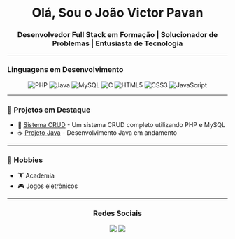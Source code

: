 

<h1 align="center">Olá, Sou o João Victor Pavan</h1>
<h3 align="center">Desenvolvedor Full Stack em Formação | Solucionador de Problemas | Entusiasta de Tecnologia</h3>

---

### Linguagens em Desenvolvimento

<p align="center">
  <img src="https://img.shields.io/badge/PHP-777BB4?style=for-the-badge&logo=php&logoColor=white" alt="PHP"/>
  <img src="https://img.shields.io/badge/Java-ED8B00?style=for-the-badge&logo=java&logoColor=white" alt="Java"/>
  <img src="https://img.shields.io/badge/MySQL-00000F?style=for-the-badge&logo=mysql&logoColor=white" alt="MySQL"/>
  <img src="https://img.shields.io/badge/C-00599C?style=for-the-badge&logo=c&logoColor=white" alt="C"/>
  <img src="https://img.shields.io/badge/HTML5-E34F26?style=for-the-badge&logo=html5&logoColor=white" alt="HTML5"/>
  <img src="https://img.shields.io/badge/CSS3-1572B6?style=for-the-badge&logo=css3&logoColor=white" alt="CSS3"/>
  <img src="https://img.shields.io/badge/JavaScript-F7DF1E?style=for-the-badge&logo=javascript&logoColor=black" alt="JavaScript"/>
</p>

---

### 🎯 Projetos em Destaque

- 🚀 [Sistema CRUD](https://github.com/Joojjuuk/BancoDeTintas) - Um sistema CRUD completo utilizando PHP e MySQL
- ☕ [Projeto Java](--colocarlinkdps) - Desenvolvimento Java em andamento

---

### 🌟 Hobbies

- 🏋️ Academia
- 🎮 Jogos eletrônicos

---

<h3 align="center">Redes Sociais</h3>

<p align="center">
  <a href="https://www.linkedin.com/in/joão-victor-pavan-796aab263" target="_blank"><img src="https://img.shields.io/badge/-LinkedIn-%230077B5?style=for-the-badge&logo=linkedin&logoColor=white" target="_blank"></a>
  <a href="mailto:pavanjoaovictor@gmail.com"><img src="https://img.shields.io/badge/-Gmail-%23333?style=for-the-badge&logo=gmail&logoColor=white" target="_blank"></a>
</p>

